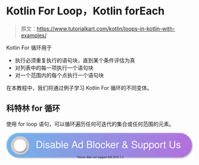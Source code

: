 # Kotlin For Loop，Kotlin forEach

> 原文：<https://www.tutorialkart.com/kotlin/loops-in-kotlin-with-examples/>

Kotlin For 循环用于

*   执行必须重复执行的语句块，直到某个条件评估为真
*   对列表中的每一项执行一个语句块
*   对一个范围内的每个点执行一个语句块

在本教程中，我们将通过例子学习 Kotlin For 循环的不同变体。

## 科特林 for 循环

使用 for loop 语句，可以循环遍历任何可迭代的集合或任何范围的元素。

[![](img/925da31b32d6bc3827932f6c8afb11bb.png)](https://www.tutorialkart.com/)